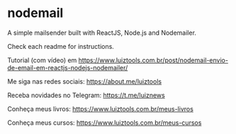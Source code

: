# nodemail
A simple mailsender built with ReactJS, Node.js and Nodemailer.

Check each readme for instructions.

Tutorial (com vídeo) em https://www.luiztools.com.br/post/nodemail-envio-de-email-em-reactjs-nodejs-nodemailer/

Me siga nas redes sociais: https://about.me/luiztools

Receba novidades no Telegram: https://t.me/luiznews

Conheça meus livros: https://www.luiztools.com.br/meus-livros

Conheça meus cursos: https://www.luiztools.com.br/meus-cursos